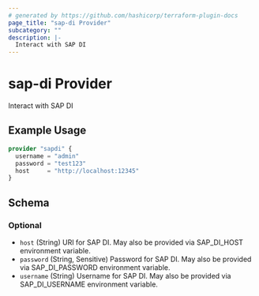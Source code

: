 ```yaml
---
# generated by https://github.com/hashicorp/terraform-plugin-docs
page_title: "sap-di Provider"
subcategory: ""
description: |-
  Interact with SAP DI
---
```


# sap-di Provider

Interact with SAP DI

## Example Usage

```terraform
provider "sapdi" {
  username = "admin"
  password = "test123"
  host     = "http://localhost:12345"
}
```

<!-- schema generated by tfplugindocs -->
## Schema

### Optional

- `host` (String) URI for SAP DI. May also be provided via SAP_DI_HOST environment variable.
- `password` (String, Sensitive) Password for SAP DI. May also be provided via SAP_DI_PASSWORD environment variable.
- `username` (String) Username for SAP DI. May also be provided via SAP_DI_USERNAME environment variable.
